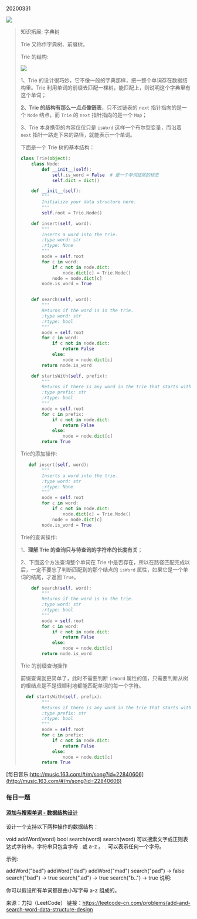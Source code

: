 20200331

![](https://mmbiz.qpic.cn/mmbiz_jpg/VEubtBf1C3HzibtjOJvPeWmyUoZiaFicEBMS9sJor1LIQCsKs5gYVEdtn8Hyr9512VZSzhLTg1umbRXODyflicgVuA/640?wx_fmt=jpeg&tp=webp&wxfrom=5&wx_lazy=1&wx_co=1)

> 知识拓展: 字典树
>
> Trie 又称作字典树、前缀树。
>
> Trie 的结构:
>
> ![](http://upload-images.jianshu.io/upload_images/414598-6ef2bcbb0064eaf2.jpg?imageMogr2/auto-orient/strip%7CimageView2/2/w/500) 
>
> 1、Trie 的设计很巧妙，它不像一般的字典那样，把一整个单词存在数据结构里。Trie 利用单词的前缀去匹配一棵树，能匹配上，则说明这个字典里有这个单词；
>
> **2、Trie 的结构有那么一点点像链表**，只不过链表的 `next` 指针指向的是一个 `Node` 结点，而 `Trie` 的 `next` 指针指向的是一个 `Map`；
>
> 3、Trie 本身携带的内容仅仅只是 `isWord` 这样一个布尔型变量，而沿着 `next` 指针一路走下来的路径，就能表示一个单词。
>
> 下面是一个 Trie 树的基本结构：
>
> ```python
> class Trie(object):
>     class Node:
>         def __init__(self):
>             self.is_word = False  # 是一个单词结尾的标志
>             self.dict = dict()
> 
>     def __init__(self):
>         """
>         Initialize your data structure here.
>         """
>         self.root = Trie.Node()
> 
>     def insert(self, word):
>         """
>         Inserts a word into the trie.
>         :type word: str
>         :rtype: None
>         """
>         node = self.root
>         for c in word:
>             if c not in node.dict:
>                 node.dict[c] = Trie.Node()
>             node = node.dict[c]
>         node.is_word = True
> 
> 
>     def search(self, word):
>         """
>         Returns if the word is in the trie.
>         :type word: str
>         :rtype: bool
>         """
>         node = self.root
>         for c in word:
>             if c not in node.dict:
>                 return False
>             else:
>                 node = node.dict[c]
>         return node.is_word
> 
>     def startsWith(self, prefix):
>         """
>         Returns if there is any word in the trie that starts with the given prefix.
>         :type prefix: str
>         :rtype: bool
>         """
>         node = self.root
>         for c in prefix:
>             if c not in node.dict:
>                 return False
>             else:
>                 node = node.dict[c]
>         return True
> ```
>
> Trie的添加操作:
>
> ```python
>    def insert(self, word):
>         """
>         Inserts a word into the trie.
>         :type word: str
>         :rtype: None
>         """
>         node = self.root
>         for c in word:
>             if c not in node.dict:
>                 node.dict[c] = Trie.Node()
>             node = node.dict[c]
>         node.is_word = True
> 
> ```
>
> Trie的查询操作:
>
> 1、**理解 Trie 的查询只与待查询的字符串的长度有关**；
>
> 2、下面这个方法查询整个单词在 Trie 中是否存在，所以在路径匹配完成以后，一定不要忘了判断匹配到的那个结点的 `isWord` 属性，如果它是一个单词的结尾，才返回 `True`。
>
> ```python
>     def search(self, word):
>         """
>         Returns if the word is in the trie.
>         :type word: str
>         :rtype: bool
>         """
>         node = self.root
>         for c in word:
>             if c not in node.dict:
>                 return False
>             else:
>                 node = node.dict[c]
>         return node.is_word
> ```
>
> Trie 的前缀查询操作
>
> 前缀查询就更简单了，此时不需要判断 `isWord` 属性的值，只需要判断从树的根结点是不是很顺利地都能匹配单词的每一个字符。
>
> ```python
>   def startsWith(self, prefix):
>         """
>         Returns if there is any word in the trie that starts with the given prefix.
>         :type prefix: str
>         :rtype: bool
>         """
>         node = self.root
>         for c in prefix:
>             if c not in node.dict:
>                 return False
>             else:
>                 node = node.dict[c]
>         return True
> ```
>
> 

[每日音乐:http://music.163.com/#/m/song?id=22840606](http://music.163.com/#/m/song?id=22840606)

###  每日一题

#### [添加与搜索单词 - 数据结构设计](https://leetcode-cn.com/problems/add-and-search-word-data-structure-design/)

设计一个支持以下两种操作的数据结构：

void addWord(word)
bool search(word)
search(word) 可以搜索文字或正则表达式字符串，字符串只包含字母 . 或 a-z 。 . 可以表示任何一个字母。

示例:

addWord("bad")
addWord("dad")
addWord("mad")
search("pad") -> false
search("bad") -> true
search(".ad") -> true
search("b..") -> true
说明:

你可以假设所有单词都是由小写字母 a-z 组成的。

来源：力扣（LeetCode）
链接：https://leetcode-cn.com/problems/add-and-search-word-data-structure-design
